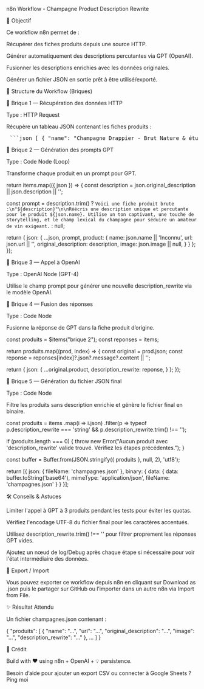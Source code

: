n8n Workflow - Champagne Product Description Rewrite

📌 Objectif

Ce workflow n8n permet de :

Récupérer des fiches produits depuis une source HTTP.

Générer automatiquement des descriptions percutantes via GPT (OpenAI).

Fusionner les descriptions enrichies avec les données originales.

Générer un fichier JSON en sortie prêt à être utilisé/exporté.

🧱 Structure du Workflow (Briques)

🔹 Brique 1 — Récupération des données HTTP

Type : HTTP Request

Récupère un tableau JSON contenant les fiches produits :

<pre> ```json [ { "name": "Champagne Drappier - Brut Nature & étui", "description": "...", "url": "...", "image": "...", "tags": ["brut", "nature", "champagne"], "pairings": { "cheese": ["comté", "chèvre"], "seafood": ["huîtres", "sashimi"] } } ] ``` </pre>

🔹 Brique 2 — Génération des prompts GPT

Type : Code Node (Loop)

Transforme chaque produit en un prompt pour GPT.

return items.map(({ json }) => {
  const description = json.original_description || json.description || '';

  const prompt = description.trim()
    ? `Voici une fiche produit brute :\n"${description}"\n\nRéécris une description unique et percutante pour le produit ${json.name}. Utilise un ton captivant, une touche de storytelling, et le champ lexical du champagne pour séduire un amateur de vin exigeant.`
    : null;

  return {
    json: {
      ...json,
      prompt,
      product: {
        name: json.name || 'Inconnu',
        url: json.url || '',
        original_description: description,
        image: json.image || null,
      }
    }
  };
});

🔹 Brique 3 — Appel à OpenAI

Type : OpenAI Node (GPT-4)

Utilise le champ prompt pour générer une nouvelle description_rewrite via le modèle OpenAI.

🔹 Brique 4 — Fusion des réponses

Type : Code Node

Fusionne la réponse de GPT dans la fiche produit d’origine.

const produits = $items("brique 2");
const reponses = items;

return produits.map((prod, index) => {
  const original = prod.json;
  const reponse = reponses[index]?.json?.message?.content || '';

  return {
    json: {
      ...original.product,
      description_rewrite: reponse,
    }
  };
});

🔹 Brique 5 — Génération du fichier JSON final

Type : Code Node

Filtre les produits sans description enrichie et génère le fichier final en binaire.

const produits = items
  .map(i => i.json)
  .filter(p => typeof p.description_rewrite === 'string' && p.description_rewrite.trim() !== '');

if (produits.length === 0) {
  throw new Error("Aucun produit avec 'description_rewrite' valide trouvé. Vérifiez les étapes précédentes.");
}

const buffer = Buffer.from(JSON.stringify({ produits }, null, 2), 'utf8');

return [{
  json: { fileName: 'champagnes.json' },
  binary: {
    data: {
      data: buffer.toString('base64'),
      mimeType: 'application/json',
      fileName: 'champagnes.json'
    }
  }
}];

🛠️ Conseils & Astuces

Limiter l'appel à GPT à 3 produits pendant les tests pour éviter les quotas.

Vérifiez l'encodage UTF-8 du fichier final pour les caractères accentués.

Utilisez description_rewrite.trim() !== '' pour filtrer proprement les réponses GPT vides.

Ajoutez un nœud de log/Debug après chaque étape si nécessaire pour voir l'état intermédiaire des données.

📂 Export / Import

Vous pouvez exporter ce workflow depuis n8n en cliquant sur Download as .json puis le partager sur GitHub ou l’importer dans un autre n8n via Import from File.

✨ Résultat Attendu

Un fichier champagnes.json contenant :

{
  "produits": [
    {
      "name": "...",
      "url": "...",
      "original_description": "...",
      "image": "...",
      "description_rewrite": "..."
    },
    ...
  ]
}

💬 Crédit

Build with ❤️ using n8n + OpenAI + 💡 persistence.

Besoin d’aide pour ajouter un export CSV ou connecter à Google Sheets ? Ping moi